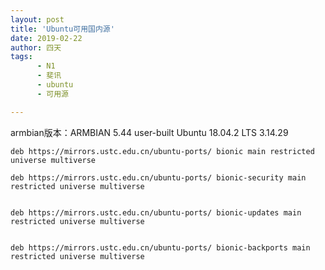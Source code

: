 ```yaml
---
layout: post
title: 'Ubuntu可用国内源'
date: 2019-02-22
author: 四天
tags:
      - N1
      - 斐讯
      - ubuntu
      - 可用源

---
```

armbian版本：ARMBIAN 5.44 user-built Ubuntu 18.04.2 LTS 3.14.29  
  
<pre><code class="language-css">deb https://mirrors.ustc.edu.cn/ubuntu-ports/ bionic main restricted universe multiverse  

deb https://mirrors.ustc.edu.cn/ubuntu-ports/ bionic-security main restricted universe multiverse


deb https://mirrors.ustc.edu.cn/ubuntu-ports/ bionic-updates main restricted universe multiverse


deb https://mirrors.ustc.edu.cn/ubuntu-ports/ bionic-backports main restricted universe multiverse
</code></pre>